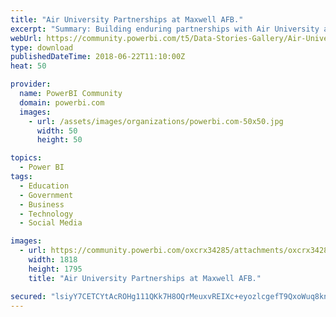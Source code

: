 ```yaml
---
title: "Air University Partnerships at Maxwell AFB."
excerpt: "Summary: Building enduring partnerships with Air University at Maxwell AFB. Air University promotes a culture of innovation, integration and"
webUrl: https://community.powerbi.com/t5/Data-Stories-Gallery/Air-University-Partnerships-at-Maxwell-AFB/m-p/446340
type: download
publishedDateTime: 2018-06-22T11:10:00Z
heat: 50

provider:
  name: PowerBI Community
  domain: powerbi.com
  images:
    - url: /assets/images/organizations/powerbi.com-50x50.jpg
      width: 50
      height: 50

topics:
  - Power BI
tags:
  - Education
  - Government
  - Business
  - Technology
  - Social Media

images:
  - url: https://community.powerbi.com/oxcrx34285/attachments/oxcrx34285/DataStoriesGallery/2038/1/m-8313.jpg
    width: 1818
    height: 1795
    title: "Air University Partnerships at Maxwell AFB."

secured: "lsiyY7CETCYtAcROHg111QKk7H8OQrMeuxvREIXc+eyozlcgefT9QxoWuq8knMr6ohCpZXDKNilTkHJKsdDq+pvhsMSLFWGPRWrBItpDkMsFpMHBiLBWqSviZCElS92Vf9UvB7n1wIsw41EOPN+6l8t/Xa6upL9U9vciq5J0l0PH+kC95plFBK7iQ8eMTe6wF3qMduZ3u3mzAtIWo4M4pEJqZhNxt3pRPBBekTJkDZf10eCPNd8gEFIxuEGlOzCOgXFlul8EnqtEobP2ewdPGw9H5utOVYu/PQB0ERGec+UJsXj2FErUcz3JugG0eBDBlLJxorcxrAFBRZ9EIz/geUqoBomx1MPsduBJiM2WPUvZhCxIc5Fhe6ONaANN8hoO;arKqep+CwnrNDEJmZVi+Hw=="
---
```


